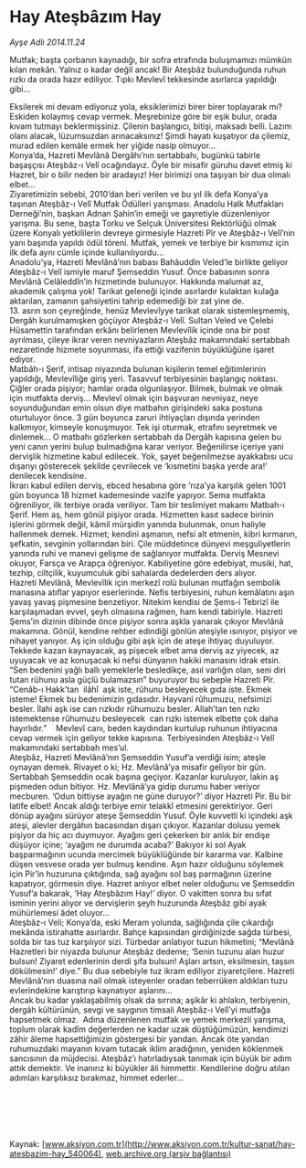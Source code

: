 # Hay Ateşbâzım Hay

*Ayşe Adlı 2014.11.24*

<div class="pNewsDetailMainContent" itemprop="articleBody">
 <p>
  Mutfak; başta çorbanın kaynadığı, bir sofra etrafında buluşmamızı mümkün kılan mekân. Yalnız o kadar değil ancak! Bir Ateşbâz bulunduğunda ruhun rızkı da orada hazır ediliyor. Tıpkı Mevlevî tekkesinde asırlarca yapıldığı gibi…
 </p>
 <p>
  Eksilerek mi devam ediyoruz yola, eksiklerimizi birer birer toplayarak mı? Eskiden kolaymış cevap vermek. Meşrebinize göre bir eşik bulur, orada kıvam tutmayı beklermişsiniz. Çilenin başlangıcı, bitişi, maksadı belli. Lazım olanı alacak, lüzumsuzdan arınacaksınız! Şimdi hayatı kuşatıyor da çilemiz, murad edilen kemâle ermek her yiğide nasip olmuyor…
  <br>
   Konya’da, Hazreti Mevlânâ Dergâhı’nın sertabbahı, bugünkü tabirle başaşçısı Ateşbâz-ı Velî ocağındayız. Öyle bir misafir güruhu davet etmiş ki Hazret, bir o bilir neden bir aradayız! Her birimizi ona taşıyan bir dua olmalı elbet…
   <br>
    Ziyaretimizin sebebi, 2010’dan beri verilen ve bu yıl ilk defa Konya’ya taşınan Ateşbâz-ı Velî Mutfak Ödülleri yarışması. Anadolu Halk Mutfakları Derneği’nin, başkan Adnan Şahin’in emeği ve gayretiyle düzenleniyor yarışma. Bu sene, başta Torku ve Selçuk Üniversitesi Rektörlüğü olmak üzere Konyalı yetkililerin devreye girmesiyle Hazreti Pîr ve Ateşbâz-ı Velî’nin yanı başında yapıldı ödül töreni. Mutfak, yemek ve terbiye bir kısmımız için ilk defa aynı cümle içinde kullanılıyordu…
    <br>
     Anadolu’ya, Hazreti Mevlânâ’nın babası Bahâuddin Veled’le birlikte geliyor Ateşbâz-ı Velî ismiyle maruf Şemseddin Yusuf. Önce babasının sonra Mevlânâ Celâleddîn’in hizmetinde bulunuyor. Hakkında malumat az, akademik çalışma yok! Tarikat geleneği içinde asırlardır kulaktan kulağa aktarılan, zamanın şahsiyetini tahrip edemediği bir zat yine de.
     <br>
      13. asrın son çeyreğinde, henüz Mevlevîyye tarikat olarak sistemleşmemiş, Dergâh kurulmamışken göçüyor Ateşbâz-ı Velî. Sultan Veled ve Çelebi Hüsamettin tarafından erkânı belirlenen Mevlevîlik içinde ona bir post ayrılması, çileye ikrar veren nevniyazların Ateşbâz makamındaki sertabbah nezaretinde hizmete soyunması, ifa ettiği vazifenin büyüklüğüne işaret ediyor.
      <br>
       Matbâh-ı Şerif, intisap niyazında bulunan kişilerin temel eğitimlerinin yapıldığı, Mevlevîliğe giriş yeri. Tasavvuf terbiyesinin başlangıç noktası. Çiğler orada pişiyor; hamlar orada olgunlaşıyor. Bilmek, bulmak ve olmak için mutfakta derviş… Mevlevî olmak için başvuran nevniyaz, neye soyunduğundan emin olsun diye matbahın girişindeki saka postuna oturtuluyor önce. 3 gün boyunca zaruri ihtiyaçları dışında yerinden kalkmıyor, kimseyle konuşmuyor. Tek işi oturmak, etrafını seyretmek ve dinlemek... O matbahı gözlerken sertabbah da Dergâh kapısına gelen bu yeni canın yerini bulup bulmadığına karar veriyor. Beğenilirse içeriye yani dervişlik hizmetine kabul edilecek. Yok, şayet beğenilmezse ayakkabısı ucu dışarıyı gösterecek şekilde çevrilecek ve ‘kısmetini başka yerde ara!’ denilecek kendisine.
       <br>
        İkrarı kabul edilen derviş, ebced hesabına göre ‘rıza’ya karşılık gelen 1001 gün boyunca 18 hizmet kademesinde vazife yapıyor. Sema mutfakta öğreniliyor, ilk terbiye orada veriliyor. Tam bir teslimiyet makamı Matbah-ı Şerif. Hem aş, hem gönül pişiyor orada. Hizmetten kasıt sadece birinin işlerini görmek değil, kâmil mürşidin yanında bulunmak, onun haliyle hallenmek demek. Hizmet; kendini aşmanın, nefsi alt etmenin, kibri kırmanın, şefkatin, sevginin yollarından biri. Çile müddetince dünyevi meşguliyetlerin yanında ruhi ve manevi gelişme de sağlanıyor mutfakta. Derviş Mesnevi okuyor, Farsça ve Arapça öğreniyor. Kabiliyetine göre edebiyat, musiki, hat, tezhip, ciltçilik, kuyumculuk gibi sahalarda dedelerden ders alıyor.
        <br/>
        Hazreti Mevlânâ, Mevlevîlik için merkezî rolü bulunan mutfağın sembolik manasına atıflar yapıyor eserlerinde. Nefis terbiyesini, ruhun kemâlatını aşın yavaş yavaş pişmesine benzetiyor. Nitekim kendisi de Şems-i Tebrizî ile karşılaşmadan evvel, şeyh olmasına rağmen, ham kendi tabiriyle. Hazreti Şems’in dizinin dibinde önce pişiyor sonra aşkla yanarak çıkıyor Mevlânâ makamına. Gönül, kendine rehber edindiği gönlün ateşiyle ısınıyor, pişiyor ve nihayet yanıyor. Aş için olduğu gibi aşk için de ateşe ihtiyaç duyuluyor.
        <br/>
        Tekkede kazan kaynayacak, aş pişecek elbet ama derviş az yiyecek, az uyuyacak ve az konuşacak ki nefsi dünyanın hakiki manasını idrak etsin. “Sen bedenini yağlı ballı yemeklerle besledikçe, asıl varlığın olan, seni diri tutan rûhunu asla güçlü bulamazsın” buyuruyor bu sebeple Hazreti Pîr. “Cenâb-ı Hakk’tan  ilâhî  aşk iste, rûhunu besleyecek gıda iste. Ekmek isteme! Ekmek bu bedenimizin gıdasıdır. Hayvanî rûhumuzu, nefsimizi besler. İlahi aşk ise can rızkıdır rûhumuzu besler. Allah’tan ten rızkı istemektense rûhumuzu besleyecek  can rızkı istemek elbette çok daha hayırlıdır.”    Mevlevî canı, beden kaydından kurtulup ruhunun ihtiyacına cevap vermek için geliyor tekke kapısına. Terbiyesinden Ateşbâz-ı Velî makamındaki sertabbah mes’ul.
        <br/>
        Ateşbâz, Hazreti Mevlânâ’nın Şemseddin Yusuf’a verdiği isim; ateşle oynayan demek. Rivayet o ki; Hz. Mevlânâ’ya misafir geliyor bir gün. Sertabbah Şemseddin ocak başına geçiyor. Kazanlar kuruluyor, lakin aş pişmeden odun bitiyor. Hz. Mevlânâ’ya gidip durumu haber veriyor mecburen. ‘Odun bittiyse ayağın ne güne duruyor?’ diyor Hazreti Pir. Bu bir latife elbet! Ancak aldığı terbiye emir telakkî etmesini gerektiriyor. Geri dönüp ayağını sürüyor ateşe Şemseddin Yusuf. Öyle kuvvetli ki içindeki aşk ateşi, alevler dergâhın bacasından dışarı çıkıyor. Kazanlar dolusu yemek pişiyor da hiç acı duymuyor. Ayağını geri çekerken bir anlık bir endişe düşüyor içine; ‘ayağım ne durumda acaba?’ Bakıyor ki sol Ayak başparmağının ucunda mercimek büyüklüğünde bir kararma var. Kalbine düşen vesvese orada yer bulmuş kendine. Aşın hazır olduğunu söylemek için Pir’in huzuruna çıktığında, sağ ayağını sol baş parmağının üzerine kapatıyor, görmesin diye. Hazret anlıyor elbet neler olduğunu ve Şemseddin Yusuf’a bakarak, ‘Hay Ateşbâzım Hay!’ diyor. O vakitten sonra bu sıfat isminin yerini alıyor ve dervişlerin şeyh huzurunda Ateşbâz gibi ayak mühürlemesi âdet oluyor…
        <br/>
        Ateşbâz-ı Veli; Konya’da, eski Meram yolunda, sağlığında çile çıkardığı mekânda istirahatte asırlardır. Bahçe kapısından girdiğinizde sağda türbesi, solda bir tas tuz karşılıyor sizi. Türbedar anlatıyor tuzun hikmetini; “Mevlânâ Hazretleri bir niyazda bulunur Ateşbâz dedeme; ‘Senin tuzunu alan huzur bulsun! Ziyaret edenlerinin derdi şifa bulsun! Aşları artsın, eksilmesin, taşsın dökülmesin!’ diye.” Bu dua sebebiyle tuz ikram ediliyor ziyaretçilere. Hazreti Mevlânâ’nın duasına nail olmak isteyenler oradan teberrüken aldıkları tuzu evlerindekine karıştırıp kaynatıyor aşlarını…
        <br/>
        Ancak bu kadar yaklaşabilmiş olsak da sırrına; aşikâr ki ahlakın, terbiyenin, dergâh kültürünün, sevgi ve saygının timsali Ateşbâz-ı Velî’yi mutfağa hapsetmek olmaz.  Adına düzenlenen mutfak ve yemek merkezli yarışma, toplum olarak kadîm değerlerden ne kadar uzak düştüğümüzün, kendimizi zâhir âleme hapsettiğimizin göstergesi bir yandan. Ancak öte yandan ruhumuzdaki mayanın kıvam tutacak iklim aradığının, yeniden köklenmek sancısının da müjdecisi. Ateşbâz’ı hatırladıysak tanımak için büyük bir adım attık demektir. Ve inanırız ki büyükler âli himmettir. Kendilerine doğru atılan adımları karşılıksız bırakmaz, himmet ederler…
       </br>
      </br>
     </br>
    </br>
   </br>
  </br>
 </p>
 <p>
 </p>
</div>


Kaynak: [www.aksiyon.com.tr](http://www.aksiyon.com.tr/kultur-sanat/hay-atesbazim-hay_540064), [web.archive.org (arşiv bağlantısı)](http://web.archive.org/web/20141205042716/http://www.aksiyon.com.tr/kultur-sanat/hay-atesbazim-hay_540064)
